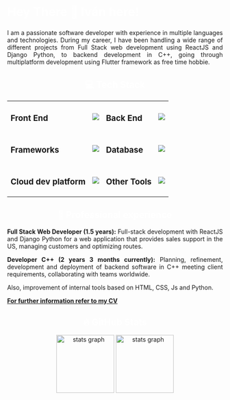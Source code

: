 <h1 align="left" style="color:white;" >Hey There 👋 Iván here! </h1>

###

<p align="justify">
I am a passionate software developer with experience in multiple languages and technologies. During my career, I have been handling a wide range of different projects from Full Stack web development using ReactJS and Django Python, to backend development in C++, going through multiplatform development using Flutter framework as free time hobbie.
</p>

<h2 align="center" style="color:white;" >💻 Tech Stack</h2>
<table>
    <tr>
        <td><h3 align="left">Front End</h3></td>
        <td> 
            <a href="#">
                <img src="https://skillicons.dev/icons?i=html,css,js,dart&theme=dark" />
            </a>
        </td>
        <td><h3 align="left">Back End</h3></td>
        <td><a href="#"><img src="https://skillicons.dev/icons?i=cpp,py,js&theme=dark" /></a></td>
    </tr>
    <tr>
        <td><h3 align="left">Frameworks</h3></td>
        <td>
          <a href="#"><img src="https://skillicons.dev/icons?i=react,nextjs,django,flutter&theme=dark"/></a>
        </td>
        <td><h3 align="left">Database</h3></td>
        <td><a href="#"><img src="https://skillicons.dev/icons?i=postgres,sqlite,mysql,mongodb&theme=dark"/></a>
        </td>
    </tr>
    <tr>
        <td><h3 align="left">Cloud dev platform</h3></td>
        <td><a href="#"><img src="https://skillicons.dev/icons?i=firebase,appwrite&theme=dark"/></a></td>
        <td><h3 align="left">Other Tools</h3></td>
        <td><a href="#"><img src="https://skillicons.dev/icons?i=linux,docker,heroku,nextjs,postman,remix,appwrite&theme=dark&perline=5"/></a></td>
    </tr>
</table>

<h2 align="center" style="color:white;" >💼 Professional experience</h2>
<p align="justify"><strong>Full Stack Web Developer (1.5 years):</strong>
Full-stack development with ReactJS and Django Python for a web application
that provides sales support in the US, managing customers and optimizing routes.
</p>
<p align="justify"><strong>Developer C++ (2 years 3 months currently):</strong>
Planning, refinement, development and deployment of backend software in C++ meeting client requirements, collaborating with teams worldwide.

Also, improvement of internal tools based on HTML, CSS, Js and Python.

</p>

<strong><a href="https://drive.google.com/file/d/16T4bDMx5JkL0JP2XLkzxl6o9GQKtHq7C/view?usp=sharing" target="_blank" rel="noopener noreferrer">For further information refer to my CV</a> </strong>

<h2 align="center" style="color:white;" >🔥 GitHub Stats</h2>
<div align="center">

  <img src="https://github-readme-stats.vercel.app/api?username=ivanlpjc&theme=tokyonight&hide_border=false&include_all_commits=true&count_private=true" height="135" alt="stats graph"  />
<img src="https://github-readme-streak-stats.herokuapp.com/?user=ivanlpjc&theme=tokyonight&hide_border=false" height="135" alt="stats graph"  />

</div>
